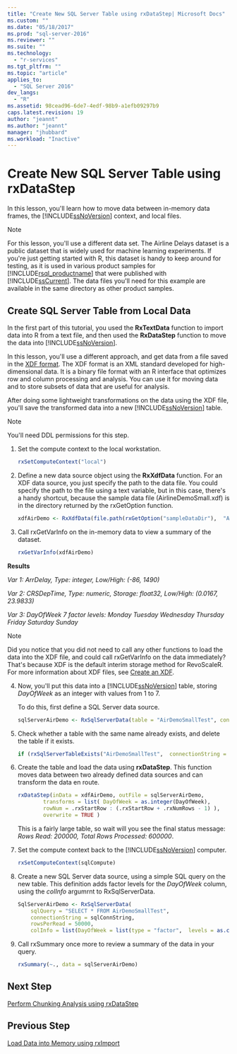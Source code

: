 ```yaml
---
title: "Create New SQL Server Table using rxDataStep| Microsoft Docs"
ms.custom: ""
ms.date: "05/18/2017"
ms.prod: "sql-server-2016"
ms.reviewer: ""
ms.suite: ""
ms.technology: 
  - "r-services"
ms.tgt_pltfrm: ""
ms.topic: "article"
applies_to: 
  - "SQL Server 2016"
dev_langs: 
  - "R"
ms.assetid: 98cead96-6de7-4edf-98b9-a1efb09297b9
caps.latest.revision: 19
author: "jeannt"
ms.author: "jeannt"
manager: "jhubbard"
ms.workload: "Inactive"
---
```

# Create New SQL Server Table using rxDataStep

In this lesson, you'll learn how to move data between in-memory data frames, the [!INCLUDE[ssNoVersion](../../includes/ssnoversion-md.md)] context, and local files.

> [!NOTE]
> For this lesson, you'll use a different data set. The Airline Delays dataset is a public dataset that is widely used for machine learning experiments. If you're just getting started with R, this dataset is handy to keep around for testing, as it is used in various product samples for [!INCLUDE[rsql_productname](../../includes/rsql-productname-md.md)] that were published with [!INCLUDE[ssCurrent](../../includes/sscurrent-md.md)]. The data files you'll need for this example are available in the same directory as other product samples.

## Create SQL Server Table from Local Data

In the first part of this tutorial, you used the  **RxTextData** function to import data into R from a text file, and then used the **RxDataStep** function to move the data into [!INCLUDE[ssNoVersion](../../includes/ssnoversion-md.md)].

In this lesson, you'll use a different approach, and get data from a file saved in the [XDF format](https://en.wikipedia.org/wiki/Extensible_Data_Format). The XDF format is an XML standard developed for high-dimensional data. It is a binary file format with an R interface that optimizes row and column processing and analysis.  You can use it for moving data and to store subsets of data that are useful for analysis.

After doing some lightweight transformations on the data using the XDF file, you'll save the transformed data into a new [!INCLUDE[ssNoVersion](../../includes/ssnoversion-md.md)] table.

> [!NOTE]
> You'll need DDL permissions for this step.

1. Set the compute context to the local workstation.
  
    ```R
    rxSetComputeContext("local")
    ```
  
2. Define a new data source object using the **RxXdfData** function. For an XDF data source, you just specify the path to the data file.  You could specify the path to the file using a text variable, but in this case, there's a handy shortcut, because the sample data file (AirlineDemoSmall.xdf) is in the directory returned by the rxGetOption function.
  
    ```R
    xdfAirDemo <- RxXdfData(file.path(rxGetOption("sampleDataDir"),  "AirlineDemoSmall.xdf"))
    ```

3. Call rxGetVarInfo on the in-memory data to view a summary of the dataset.
  
    ```R
    rxGetVarInfo(xdfAirDemo)
    ```

**Results**

*Var 1: ArrDelay, Type: integer, Low/High: (-86, 1490)*

*Var 2: CRSDepTime, Type: numeric, Storage: float32, Low/High: (0.0167, 23.9833)*

*Var 3: DayOfWeek 7 factor levels: Monday Tuesday Wednesday Thursday Friday Saturday Sunday*

> [!NOTE]
> 
> Did you notice that you did not need to call any other functions to load the data into the XDF file, and could call rxGetVarInfo on the data immediately? That's because XDF is the default interim storage method for RevoScaleR. For more information about XDF files, see [Create an XDF](https://msdn.microsoft.com/microsoft-r/scaler-data-xdf).
  
4. Now, you'll put this data into a [!INCLUDE[ssNoVersion](../../includes/ssnoversion-md.md)] table, storing _DayOfWeek_ as an integer with values from 1 to 7.
  
    To do this, first define a SQL Server data source.
  
    ```R
    sqlServerAirDemo <- RxSqlServerData(table = "AirDemoSmallTest", connectionString = sqlConnString)
    ```
  
5. Check whether a table with the same name already exists, and delete the table if it exists.
  
    ```R
    if (rxSqlServerTableExists("AirDemoSmallTest",  connectionString = sqlConnString))  rxSqlServerDropTable("AirDemoSmallTest",  connectionString = sqlConnString)
    ```
  
6. Create the table and load the data using **rxDataStep**. This function moves data between two already defined data sources and can transform the data en route.
  
    ```R
    rxDataStep(inData = xdfAirDemo, outFile = sqlServerAirDemo,
            transforms = list( DayOfWeek = as.integer(DayOfWeek),
            rowNum = .rxStartRow : (.rxStartRow + .rxNumRows - 1) ),
            overwrite = TRUE )
    ```
  
    This is a fairly large table, so wait will you see the final status message: *Rows Read: 200000, Total Rows Processed: 600000*.
     
7. Set the compute context back to the [!INCLUDE[ssNoVersion](../../includes/ssnoversion-md.md)] computer.

    ```R
    rxSetComputeContext(sqlCompute)
    ```
  
8. Create a new SQL Server data source, using a simple SQL query on the new table. This definition adds factor levels for the *DayOfWeek* column, using the *colInfo* argumrnt to RxSqlServerData.
  
    ```R
    SqlServerAirDemo <- RxSqlServerData(
        sqlQuery = "SELECT * FROM AirDemoSmallTest",
        connectionString = sqlConnString,
        rowsPerRead = 50000,
        colInfo = list(DayOfWeek = list(type = "factor",  levels = as.character(1:7))))
    ```
  
9. Call rxSummary once more to review a summary of the data in your query.
  
    ```R
    rxSummary(~., data = sqlServerAirDemo)
    ```

## Next Step

[Perform Chunking Analysis using rxDataStep](../../advanced-analytics/tutorials/deepdive-perform-chunking-analysis-using-rxdatastep.md)

## Previous Step

[Load Data into Memory using rxImport](../../advanced-analytics/tutorials/deepdive-load-data-into-memory-using-rximport.md)


